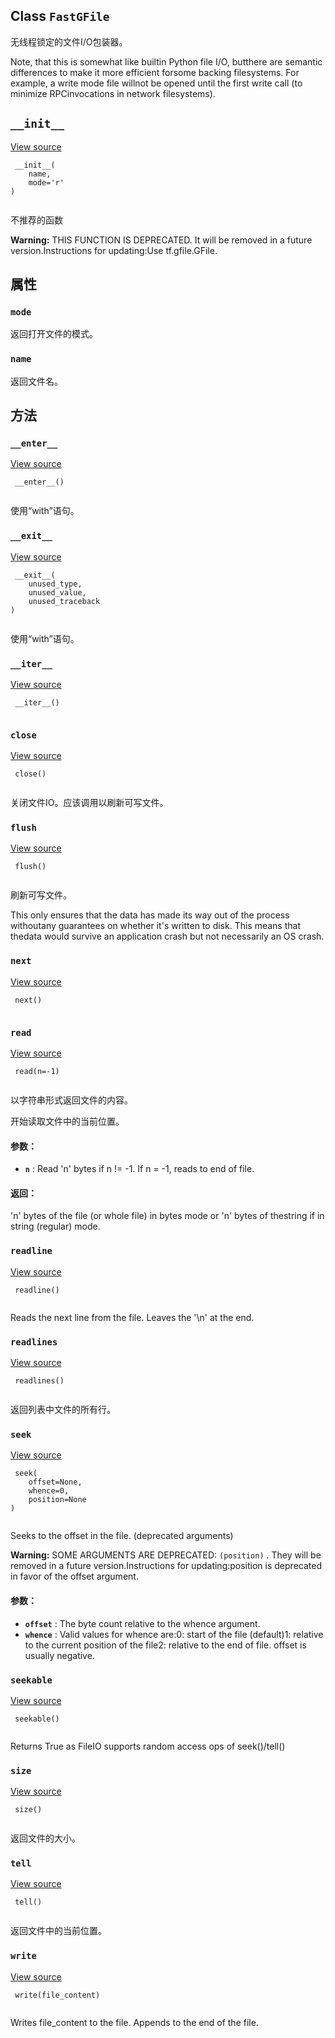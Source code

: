 

## Class  `FastGFile` 
无线程锁定的文件I/O包装器。

Note, that this  is somewhat like builtin Python  file I/O, butthere are  semantic differences to  make it more  efficient forsome backing filesystems.  For example, a write  mode file willnot  be opened  until the  first  write call  (to minimize  RPCinvocations in network filesystems).

##  `__init__` 
[View source](https://github.com/tensorflow/tensorflow/blob/r2.0/tensorflow/python/platform/gfile.py#L66-L68)

```
 __init__(
    name,
    mode='r'
)
 
```

不推荐的函数


**Warning:**  THIS FUNCTION IS DEPRECATED. It will be removed in a future version.Instructions for updating:Use tf.gfile.GFile.


## 属性


###  `mode` 
返回打开文件的模式。

###  `name` 
返回文件名。

## 方法


###  `__enter__` 
[View source](https://github.com/tensorflow/tensorflow/blob/r2.0/tensorflow/python/lib/io/file_io.py#L202-L204)

```
 __enter__()
 
```

使用“with”语句。

###  `__exit__` 
[View source](https://github.com/tensorflow/tensorflow/blob/r2.0/tensorflow/python/lib/io/file_io.py#L206-L208)

```
 __exit__(
    unused_type,
    unused_value,
    unused_traceback
)
 
```

使用“with”语句。

###  `__iter__` 
[View source](https://github.com/tensorflow/tensorflow/blob/r2.0/tensorflow/python/lib/io/file_io.py#L210-L211)

```
 __iter__()
 
```

###  `close` 
[View source](https://github.com/tensorflow/tensorflow/blob/r2.0/tensorflow/python/lib/io/file_io.py#L234-L241)

```
 close()
 
```

关闭文件IO。应该调用以刷新可写文件。

###  `flush` 
[View source](https://github.com/tensorflow/tensorflow/blob/r2.0/tensorflow/python/lib/io/file_io.py#L222-L232)

```
 flush()
 
```

刷新可写文件。

This only ensures that the data has made its way out of the process withoutany guarantees on whether it's written to disk. This means that thedata would survive an application crash but not necessarily an OS crash.

###  `next` 
[View source](https://github.com/tensorflow/tensorflow/blob/r2.0/tensorflow/python/lib/io/file_io.py#L213-L217)

```
 next()
 
```

###  `read` 
[View source](https://github.com/tensorflow/tensorflow/blob/r2.0/tensorflow/python/lib/io/file_io.py#L110-L128)

```
 read(n=-1)
 
```

以字符串形式返回文件的内容。

开始读取文件中的当前位置。

#### 参数：
- **`n`** : Read 'n' bytes if n != -1. If n = -1, reads to end of file.


#### 返回：
'n' bytes of the file (or whole file) in bytes mode or 'n' bytes of thestring if in string (regular) mode.

###  `readline` 
[View source](https://github.com/tensorflow/tensorflow/blob/r2.0/tensorflow/python/lib/io/file_io.py#L176-L179)

```
 readline()
 
```

Reads the next line from the file. Leaves the '\n' at the end.

###  `readlines` 
[View source](https://github.com/tensorflow/tensorflow/blob/r2.0/tensorflow/python/lib/io/file_io.py#L181-L190)

```
 readlines()
 
```

返回列表中文件的所有行。

###  `seek` 
[View source](https://github.com/tensorflow/tensorflow/blob/r2.0/tensorflow/python/lib/io/file_io.py#L130-L174)

```
 seek(
    offset=None,
    whence=0,
    position=None
)
 
```

Seeks to the offset in the file. (deprecated arguments)


**Warning:**  SOME ARGUMENTS ARE DEPRECATED:  `(position)` . They will be removed in a future version.Instructions for updating:position is deprecated in favor of the offset argument.


#### 参数：
- **`offset`** : The byte count relative to the whence argument.
- **`whence`** : Valid values for whence are:0: start of the file (default)1: relative to the current position of the file2: relative to the end of file. offset is usually negative.


###  `seekable` 
[View source](https://github.com/tensorflow/tensorflow/blob/r2.0/tensorflow/python/lib/io/file_io.py#L243-L245)

```
 seekable()
 
```

Returns True as FileIO supports random access ops of seek()/tell()

###  `size` 
[View source](https://github.com/tensorflow/tensorflow/blob/r2.0/tensorflow/python/lib/io/file_io.py#L100-L102)

```
 size()
 
```

返回文件的大小。

###  `tell` 
[View source](https://github.com/tensorflow/tensorflow/blob/r2.0/tensorflow/python/lib/io/file_io.py#L192-L200)

```
 tell()
 
```

返回文件中的当前位置。

###  `write` 
[View source](https://github.com/tensorflow/tensorflow/blob/r2.0/tensorflow/python/lib/io/file_io.py#L104-L108)

```
 write(file_content)
 
```

Writes file_content to the file. Appends to the end of the file.

